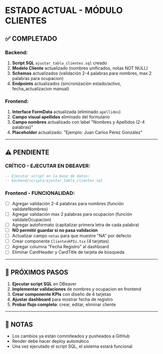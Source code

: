 # ESTADO ACTUAL - MÓDULO CLIENTES

## ✅ COMPLETADO

### Backend:
1. **Script SQL** `ajustar_tabla_clientes.sql` creado
2. **Modelo Cliente** actualizado (nombres unificados, notas NOT NULL)
3. **Schemas** actualizados (validación 2-4 palabras para nombres, max 2 palabras para ocupacion)
4. **Endpoints** actualizados (sincronización estado/activo, fecha_actualizacion manual)

### Frontend:
1. **Interface FormData** actualizada (eliminado `apellidos`)
2. **Campo visual apellidos** eliminado del formulario
3. **Campo nombres** actualizado con label "Nombres y Apellidos (2-4 palabras)"
4. **Placeholder** actualizado: "Ejemplo: Juan Carlos Pérez González"

---

## ⚠️ PENDIENTE

### CRÍTICO - EJECUTAR EN DBEAVER:
```sql
-- Ejecutar script en la base de datos:
-- backend/scripts/ajustar_tabla_clientes.sql
```

### Frontend - FUNCIONALIDAD:
- [ ] Agregar validación 2-4 palabras para nombres (función validateNombres)
- [ ] Agregar validación max 2 palabras para ocupacion (función validateOcupacion)
- [ ] Agregar autoformato (capitalizar primera letra de cada palabra)
- [ ] **NO permitir guardar si no pasa validación**
- [ ] Actualizar campo `notas` para que muestre "NA" por defecto
- [ ] Crear componente `ClientesKPIs.tsx` (4 tarjetas)
- [ ] Agregar columna "Fecha Registro" al dashboard
- [ ] Eliminar CardHeader y CardTitle de tarjeta de búsqueda

---

## 🎯 PRÓXIMOS PASOS

1. **Ejecutar script SQL** en DBeaver
2. **Implementar validaciones** de nombres y ocupacion en frontend
3. **Crear componente KPIs** con diseño de 4 tarjetas
4. **Ajustar dashboard** para mostrar fecha de registro
5. **Probar flujo completo**: crear, editar, eliminar cliente

---

## 📝 NOTAS

- Los cambios ya están commiteados y pusheados a GitHub
- Render debe hacer deploy automático
- Una vez ejecutado el script SQL, el sistema estará funcional

